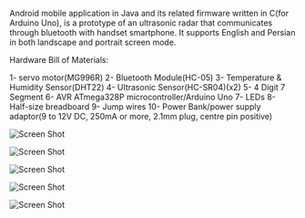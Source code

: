 
Android mobile application in Java and its related firmware written in C(for Arduino Uno), is a prototype of an ultrasonic radar that communicates through bluetooth with handset smartphone. It supports English and Persian in both landscape and portrait screen mode.

Hardware Bill of Materials:

1- servo motor(MG996R) 2- Bluetooth Module(HC-05) 3- Temperature & Humidity Sensor(DHT22) 4- Ultrasonic Sensor(HC-SR04)(x2) 5- 4 Digit 7 Segment 6- AVR ATmega328P microcontroller/Arduino Uno 7- LEDs 8- Half-size breadboard 9- Jump wires 10- Power Bank/power supply adaptor(9 to 12V DC, 250mA or more, 2.1mm plug, centre pin positive)


![Screen Shot](https://raw.githubusercontent.com/vsaljooghi/RadarUltrasonic/DOC/Pics/UltrasonicRadar.jpg)

![Screen Shot](https://raw.githubusercontent.com/vsaljooghi/RadarUltrasonic/DOC/Pics/Sonar.jpg)

![Screen Shot](https://raw.githubusercontent.com/vsaljooghi/RadarUltrasonic/DOC/Pics/AppMainActivity.png)

![Screen Shot](https://raw.githubusercontent.com/vsaljooghi/RadarUltrasonic/DOC/Pics/AppAbout.png)

![Screen Shot](https://raw.githubusercontent.com/vsaljooghi/RadarUltrasonic/DOC/Pics/AppMenu.png)


